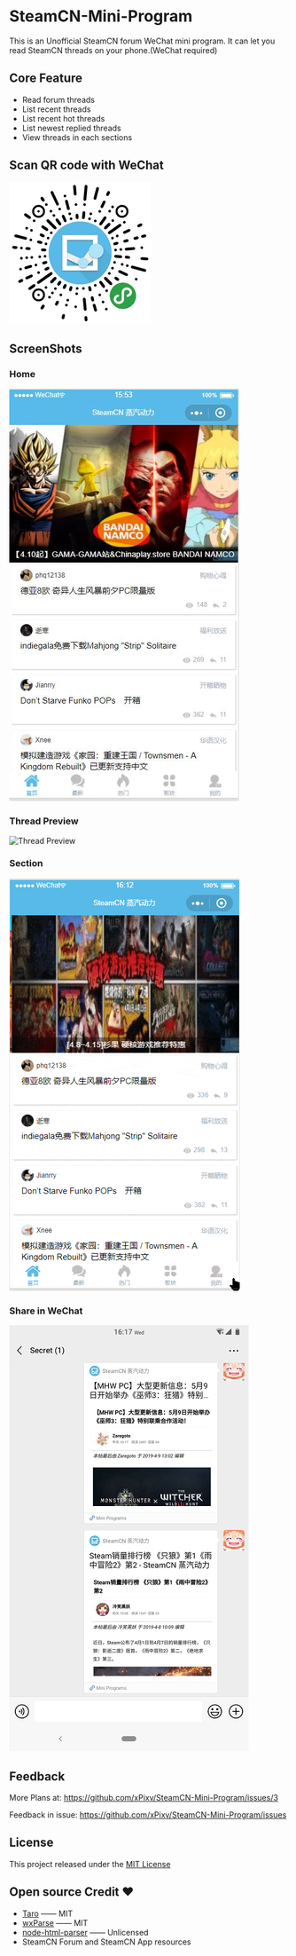 # SteamCN-Mini-Program
This is an Unofficial SteamCN forum WeChat mini program. It can let you read SteamCN threads on your phone.(WeChat required)

## Core Feature
- Read forum threads
- List recent threads
- List recent hot threads
- List newest replied threads
- View threads in each sections

## Scan QR code with WeChat
![QRCode](resources/qrcode.jpg)

## ScreenShots
### Home
![Home](resources/Home.jpg)

### Thread Preview
![Thread Preview](resources/Thread.gif)

### Section
![Section](resources/Section.gif)

### Share in WeChat
![Share](resources/Share.png)

## Feedback

More Plans at: https://github.com/xPixv/SteamCN-Mini-Program/issues/3

Feedback in issue: https://github.com/xPixv/SteamCN-Mini-Program/issues

## License
This project released under the [MIT License](https://github.com/xPixv/SteamCN-Mini-Program/blob/master/LICENSE)

## Open source Credit ❤

- [Taro](https://github.com/NervJS/taro) —— MIT
- [wxParse](https://github.com/icindy/wxParse) —— MIT
- [node-html-parser](https://github.com/taoqf/node-html-parser) —— Unlicensed
- SteamCN Forum and SteamCN App resources
